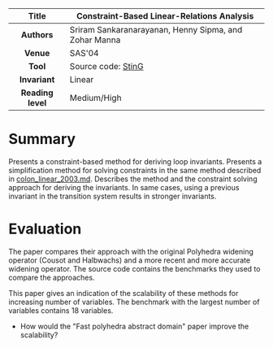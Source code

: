 | **Title**     | Constraint-Based Linear-Relations Analysis                                                |
|:-------------:|-------------------------------------------------------------------------------------------| 
| **Authors**   | Sriram Sankaranarayanan, Henny Sipma, and Zohar Manna                                     |
| **Venue**     | SAS'04                                                                                    |
| **Tool**      | Source code: [StinG](https://home.cs.colorado.edu/~srirams/research.html#GROUP)           |
| **Invariant** | Linear                                                                                    |
| **Reading level** | Medium/High                                                                           |

# Summary
Presents a constraint-based method for deriving loop invariants.
Presents a simplification method for solving constraints in the same method described 
in [colon_linear_2003.md](colon_linear_2003.md).
Describes the method and the constraint solving approach for deriving the invariants.
In same cases, using a previous invariant in the transition system results in stronger invariants.


# Evaluation

The paper compares their approach with the original Polyhedra 
widening operator (Cousot and Halbwachs) and a more recent and more accurate widening operator.
The source code contains the benchmarks they used to compare the approaches.

This paper gives an indication of the scalability of these methods for increasing number of 
variables. 
The benchmark with the largest number of variables contains 18 variables.

- How would the "Fast polyhedra abstract domain" paper improve the scalability?

